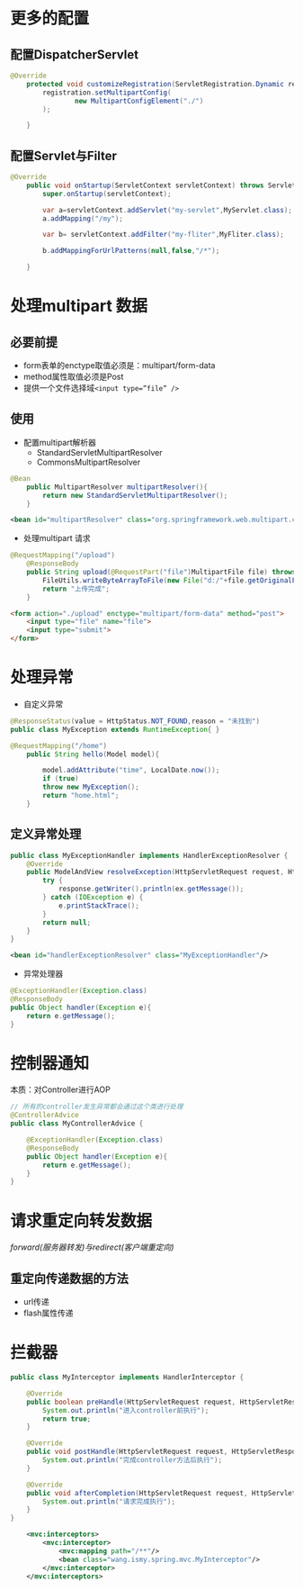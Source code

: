 # 更多的配置

## 配置DispatcherServlet

```java
@Override
    protected void customizeRegistration(ServletRegistration.Dynamic registration) {
        registration.setMultipartConfig(
                new MultipartConfigElement("./")
        );

    }
```

## 配置Servlet与Filter

```java
@Override
    public void onStartup(ServletContext servletContext) throws ServletException {
        super.onStartup(servletContext);

        var a=servletContext.addServlet("my-servlet",MyServlet.class);
        a.addMapping("/my");

        var b= servletContext.addFilter("my-fliter",MyFliter.class);

        b.addMappingForUrlPatterns(null,false,"/*");

    }
```

# 处理multipart 数据

## 必要前提

- form表单的enctype取值必须是：multipart/form-data
- method属性取值必须是Post
- 提供一个文件选择域`<input type=”file” />`

## 使用

- 配置multipart解析器
    - StandardServletMultipartResolver
    - CommonsMultipartResolver

```java
@Bean
    public MultipartResolver multipartResolver(){
        return new StandardServletMultipartResolver();
    }
```

```xml
<bean id="multipartResolver" class="org.springframework.web.multipart.commons.CommonsMultipartResolver"/>
```

- 处理multipart 请求

```java
@RequestMapping("/upload")
    @ResponseBody
    public String upload(@RequestPart("file")MultipartFile file) throws IOException {
        FileUtils.writeByteArrayToFile(new File("d:/"+file.getOriginalFilename()),file.getBytes());
        return "上传完成";
    }
```

```html
<form action="./upload" enctype="multipart/form-data" method="post">
    <input type="file" name="file">
    <input type="submit">
</form>
```

# 处理异常

- 自定义异常

```java
@ResponseStatus(value = HttpStatus.NOT_FOUND,reason = "未找到")
public class MyException extends RuntimeException{ }
```

```java
@RequestMapping("/home")
    public String hello(Model model){

        model.addAttribute("time", LocalDate.now());
        if (true)
        throw new MyException();
        return "home.html";
    }
```

## 定义异常处理

```java
public class MyExceptionHandler implements HandlerExceptionResolver {
    @Override
    public ModelAndView resolveException(HttpServletRequest request, HttpServletResponse response, Object handler, Exception ex) {
        try {
            response.getWriter().println(ex.getMessage());
        } catch (IOException e) {
            e.printStackTrace();
        }
        return null;
    }
}
```

```xml
<bean id="handlerExceptionResolver" class="MyExceptionHandler"/>
```

- 异常处理器
```java
@ExceptionHandler(Exception.class)
@ResponseBody
public Object handler(Exception e){
    return e.getMessage();
}
```

# 控制器通知
本质：对Controller进行AOP
```java
// 所有的controller发生异常都会通过这个类进行处理
@ControllerAdvice
public class MyControllerAdvice {

    @ExceptionHandler(Exception.class)
    @ResponseBody
    public Object handler(Exception e){
        return e.getMessage();
    }
}
```

# 请求重定向转发数据
*forward(服务器转发)与redirect(客户端重定向)*
## 重定向传递数据的方法
- url传递
- flash属性传递


# 拦截器

```java
public class MyInterceptor implements HandlerInterceptor {

    @Override
    public boolean preHandle(HttpServletRequest request, HttpServletResponse response, Object handler) throws Exception {
        System.out.println("进入controller前执行");
        return true;
    }

    @Override
    public void postHandle(HttpServletRequest request, HttpServletResponse response, Object handler, ModelAndView modelAndView) throws Exception {
        System.out.println("完成controller方法后执行");
    }

    @Override
    public void afterCompletion(HttpServletRequest request, HttpServletResponse response, Object handler, Exception ex) throws Exception {
        System.out.println("请求完成执行");
    }
}
```

```xml
    <mvc:interceptors>
        <mvc:interceptor>
            <mvc:mapping path="/**"/>
            <bean class="wang.ismy.spring.mvc.MyInterceptor"/>
        </mvc:interceptor>
    </mvc:interceptors>
```
